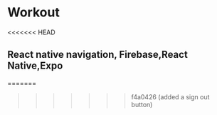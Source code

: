 # Workout
<<<<<<< HEAD
## React native navigation, Firebase,React Native,Expo
=======
>>>>>>> f4a0426 (added a sign out button)

